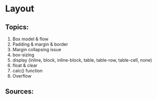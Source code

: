 # Layout

## Topics:

1. Box model & flow
2. Padding & margin & border
3. Margin collapsing issue
4. box-sizing
5. display (inline, block, inline-block, table, table-row, table-cell, none)
6. float & clear
7. calc() function
8. Overflow


## Sources:
